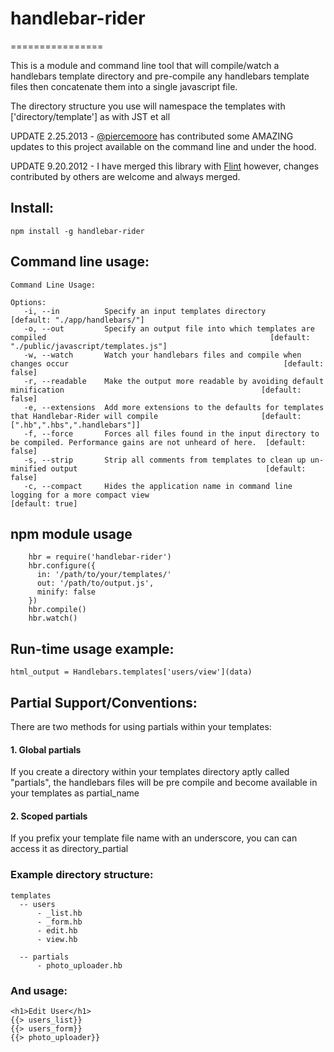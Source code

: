 # handlebar-rider
================

This is a module and command line tool that will compile/watch a handlebars template directory and pre-compile any handlebars template files then 
concatenate them into a single javascript file.  

The directory structure you use will namespace the templates with ['directory/template'] as with JST et all

UPDATE 2.25.2013 - [@piercemoore](http://github.com/piercemoore/) has contributed some AMAZING updates to this project available on the command line and under the hood.

UPDATE 9.20.2012 - I have merged this library with [Flint](http://github.com/cif/flint) however, changes contributed by others are welcome and always merged.

## Install:

    npm install -g handlebar-rider

## Command line usage:

    Command Line Usage: 

    Options:
       -i, --in          Specify an input templates directory                                                                      [default: "./app/handlebars/"]
       -o, --out         Specify an output file into which templates are compiled                                                  [default: "./public/javascript/templates.js"]
       -w, --watch       Watch your handlebars files and compile when changes occur                                                [default: false]
       -r, --readable    Make the output more readable by avoiding default minification                                            [default: false]
       -e, --extensions  Add more extensions to the defaults for templates that Handlebar-Rider will compile                       [default: [".hb",".hbs",".handlebars"]]
       -f, --force       Forces all files found in the input directory to be compiled. Performance gains are not unheard of here.  [default: false]
       -s, --strip       Strip all comments from templates to clean up un-minified output                                          [default: false]
       -c, --compact     Hides the application name in command line logging for a more compact view                                [default: true]


## npm module usage			

		hbr = require('handlebar-rider')
		hbr.configure({
		  in: '/path/to/your/templates/'
		  out: '/path/to/output.js',
		  minify: false
		})
		hbr.compile()
		hbr.watch()
				
## Run-time usage example: 

    html_output = Handlebars.templates['users/view'](data)

 
## Partial Support/Conventions:

There are two methods for using partials within your templates:
 
#### 1. Global partials 

If you create a directory within your templates directory aptly called "partials", the
handlebars files will be pre compile and become available in your templates as partial_name

#### 2. Scoped partials

If you prefix your template file name with an underscore, you can can access it as directory_partial 

### Example directory structure:

    templates 
      -- users
          - _list.hb
          - _form.hb
          - edit.hb
          - view.hb
      
      -- partials
          - photo_uploader.hb


### And usage: 

    <h1>Edit User</h1>
    {{> users_list}}
    {{> users_form}}
    {{> photo_uploader}}
 

